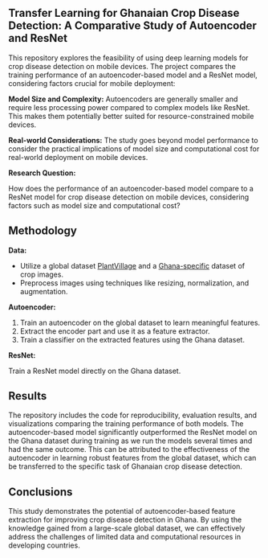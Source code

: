 ## Transfer Learning for Ghanaian Crop Disease Detection: A Comparative Study of Autoencoder and ResNet


This repository explores the feasibility of using deep learning models for crop disease detection on mobile devices. The project compares the training performance of an autoencoder-based model and a ResNet model, considering factors crucial for mobile deployment:

**Model Size and Complexity:** Autoencoders are generally smaller and require less processing power compared to complex models like ResNet. This makes them potentially better suited for resource-constrained mobile devices.

**Real-world Considerations:** The study goes beyond model performance to consider the practical implications of model size and computational cost for real-world deployment on mobile devices.

**Research Question:**

How does the performance of an autoencoder-based model compare to a ResNet model for crop disease detection on mobile devices, considering factors such as model size and computational cost?

## Methodology

**Data:**

* Utilize a global dataset [PlantVillage](https://www.kaggle.com/code/vad13irt/plant-disease-classification/input) and a [Ghana-specific](https://www.kaggle.com/datasets/ohagwucollinspatrick/ghana-crop-disease) dataset of crop images.
* Preprocess images using techniques like resizing, normalization, and augmentation.

**Autoencoder:**

1. Train an autoencoder on the global dataset to learn meaningful features.
2. Extract the encoder part and use it as a feature extractor.
3. Train a classifier on the extracted features using the Ghana dataset.

**ResNet:**

Train a ResNet model directly on the Ghana dataset.

## Results

The repository includes the code for reproducibility, evaluation results, and visualizations comparing the training performance of both models. The autoencoder-based model significantly outperformed the ResNet model on the Ghana dataset during training as we run the models several times and had the same outcome. This can be attributed to the effectiveness of the autoencoder in learning robust features from the global dataset, which can be transferred to the specific task of Ghanaian crop disease detection.



## Conclusions

This study demonstrates the potential of autoencoder-based feature extraction for improving crop disease detection in Ghana. By using the knowledge gained from a large-scale global dataset, we can effectively address the challenges of limited data and computational resources in developing countries.
